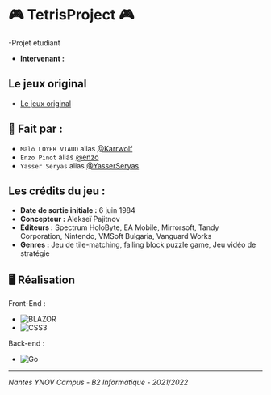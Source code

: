 # 🎮 TetrisProject 🎮

-Projet etudiant
- **Intervenant :** 
## Le jeux original
- [Le jeux original](https://tetris.com/play-tetris)

## 👤 Fait par :
- ``Malo LOYER VIAUD`` alias [@Karrwolf](https://github.com/Karrwolf)
- ``Enzo Pinot`` alias [@enzo](https://github.com/enzo)
- ``Yasser Seryas`` alias [@YasserSeryas](https://github.com/YasserSeryas)

## Les crédits du jeu :

- **Date de sortie initiale :** 6 juin 1984
- **Concepteur :** Alekseï Pajitnov
- **Éditeurs :** Spectrum HoloByte, EA Mobile, Mirrorsoft, Tandy Corporation, Nintendo, VMSoft Bulgaria, Vanguard Works
- **Genres :** Jeu de tile-matching, falling block puzzle game, Jeu vidéo de stratégie

## 🖥 Réalisation

Front-End :

- <img alt="BLAZOR" src="https://external-content.duckduckgo.com/iu/?u=https%3A%2F%2Ftse2.mm.bing.net%2Fth%3Fid%3DOIP.ry5fdEDrnvfhqh2EKBRRKAHaDH%26pid%3DApi&f=1"/> 

- <img alt="CSS3" src="https://external-content.duckduckgo.com/iu/?u=https%3A%2F%2Ftse4.mm.bing.net%2Fth%3Fid%3DOIP.3v0kPbmkfCglo0n270SuwwHaEM%26pid%3DApi&f=1"/> 

Back-end :

- <img alt="Go" src="https://external-content.duckduckgo.com/iu/?u=https%3A%2F%2Ftse3.mm.bing.net%2Fth%3Fid%3DOIP.Un5QAXQoooSl7X6Ayed8ngHaGx%26pid%3DApi&f=1"/>


***
*Nantes YNOV Campus - B2 Informatique - 2021/2022*